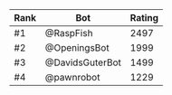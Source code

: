Rank|Bot|Rating
---|---|---
#1|@RaspFish|2497
#2|@OpeningsBot|1999
#3|@DavidsGuterBot|1499
#4|@pawnrobot|1229
